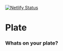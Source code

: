 [![Netlify Status](https://api.netlify.com/api/v1/badges/31050183-d281-46d5-9476-367e9044a881/deploy-status)](https://app.netlify.com/sites/plate-app/deploys)
# Plate

### Whats on your plate?
